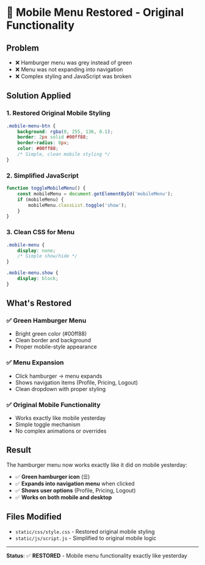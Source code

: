 # 📱 Mobile Menu Restored - Original Functionality

## Problem
- ❌ Hamburger menu was grey instead of green
- ❌ Menu was not expanding into navigation
- ❌ Complex styling and JavaScript was broken

## Solution Applied

### 1. **Restored Original Mobile Styling**
```css
.mobile-menu-btn {
    background: rgba(0, 255, 136, 0.1);
    border: 2px solid #00ff88;
    border-radius: 8px;
    color: #00ff88;
    /* Simple, clean mobile styling */
}
```

### 2. **Simplified JavaScript**
```javascript
function toggleMobileMenu() {
    const mobileMenu = document.getElementById('mobileMenu');
    if (mobileMenu) {
        mobileMenu.classList.toggle('show');
    }
}
```

### 3. **Clean CSS for Menu**
```css
.mobile-menu {
    display: none;
    /* Simple show/hide */
}

.mobile-menu.show {
    display: block;
}
```

## What's Restored

### ✅ **Green Hamburger Menu**
- Bright green color (#00ff88)
- Clean border and background
- Proper mobile-style appearance

### ✅ **Menu Expansion**
- Click hamburger → menu expands
- Shows navigation items (Profile, Pricing, Logout)
- Clean dropdown with proper styling

### ✅ **Original Mobile Functionality**
- Works exactly like mobile yesterday
- Simple toggle mechanism
- No complex animations or overrides

## Result

The hamburger menu now works exactly like it did on mobile yesterday:
- ✅ **Green hamburger icon** (☰)
- ✅ **Expands into navigation menu** when clicked
- ✅ **Shows user options** (Profile, Pricing, Logout)
- ✅ **Works on both mobile and desktop**

## Files Modified
- `static/css/style.css` - Restored original mobile styling
- `static/js/script.js` - Simplified to original mobile logic

---
**Status**: ✅ **RESTORED** - Mobile menu functionality exactly like yesterday
